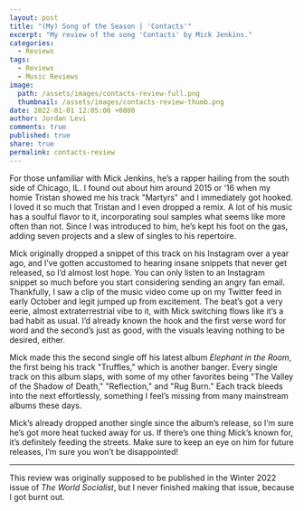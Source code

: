 ```yaml
---
layout: post
title: "(My) Song of the Season | 'Contacts'"
excerpt: "My review of the song 'Contacts' by Mick Jenkins."
categories:
  - Reviews
tags:
  - Reviews
  - Music Reviews
image: 
  path: /assets/images/contacts-review-full.png
  thumbnail: /assets/images/contacts-review-thumb.png
date: 2022-01-01 12:05:00 +0800
author: Jordan Levi
comments: true
published: true
share: true
permalink: contacts-review
---
```


For those unfamiliar with Mick Jenkins, he’s a rapper hailing from the south side of Chicago, IL. I found out about him around 2015 or ‘16 when my homie Tristan showed me his track "Martyrs" and I immediately got hooked. I loved it so much that Tristan and I even dropped a remix. A lot of his music has a soulful flavor to it, incorporating soul samples what seems like more often than not. Since I was introduced to him, he’s kept his foot on the gas, adding seven projects and a slew of singles to his repertoire.

Mick originally dropped a snippet of this track on his Instagram over a year ago, and I’ve gotten accustomed to hearing insane snippets that never get released, so I’d almost lost hope. You can only listen to an Instagram snippet so much before you start considering sending an angry fan email. Thankfully, I saw a clip of the music video come up on my Twitter feed in early October and legit jumped up from excitement. The beat’s got a very eerie, almost extraterrestrial vibe to it, with Mick switching flows like it’s a bad habit as usual. I’d already known the hook and the first verse word for word and the second’s just as good, with the visuals leaving nothing to be desired, either.

Mick made this the second single off his latest album _Elephant in the Room_, the first being his track "Truffles," which is another banger. Every single track on this album slaps, with some of my other favorites being "The Valley of the Shadow of Death," "Reflection," and "Rug Burn." Each track bleeds into the next effortlessly, something I feel’s missing from many mainstream albums these days.

Mick’s already dropped another single since the album’s release, so I’m sure he’s got more heat tucked away for us. If there’s one thing Mick’s known for, it’s definitely feeding the streets. Make sure to keep an eye on him for future releases, I’m sure you won’t be disappointed!

<hr>

This review was originally supposed to be published in the Winter 2022 issue of _The World Socialist_, but I never finished making that issue, because I got burnt out.
